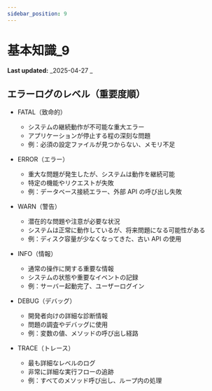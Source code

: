 ```yaml
---
sidebar_position: 9
---
```


# 基本知識\_9

**Last updated:** _2025-04-27 _

## エラーログのレベル（重要度順）

- FATAL（致命的）

  - システムの継続動作が不可能な重大エラー
  - アプリケーションが停止する程の深刻な問題
  - 例：必須の設定ファイルが見つからない、メモリ不足

- ERROR（エラー）

  - 重大な問題が発生したが、システムは動作を継続可能
  - 特定の機能やリクエストが失敗
  - 例：データベース接続エラー、外部 API の呼び出し失敗

- WARN（警告）

  - 潜在的な問題や注意が必要な状況
  - システムは正常に動作しているが、将来問題になる可能性がある
  - 例：ディスク容量が少なくなってきた、古い API の使用

- INFO（情報）

  - 通常の操作に関する重要な情報
  - システムの状態や重要なイベントの記録
  - 例：サーバー起動完了、ユーザーログイン

- DEBUG（デバッグ）

  - 開発者向けの詳細な診断情報
  - 問題の調査やデバッグに使用
  - 例：変数の値、メソッドの呼び出し経路

- TRACE（トレース）

  - 最も詳細なレベルのログ
  - 非常に詳細な実行フローの追跡
  - 例：すべてのメソッド呼び出し、ループ内の処理

